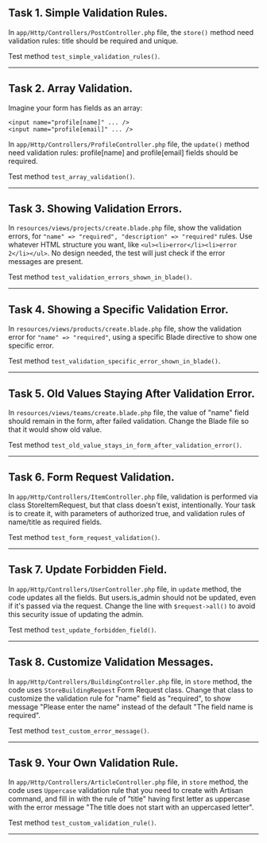 ## Task 1. Simple Validation Rules.

In `app/Http/Controllers/PostController.php` file, the `store()` method need validation rules: title should be required and unique.

Test method `test_simple_validation_rules()`.

---

## Task 2. Array Validation.

Imagine your form has fields as an array:

```
<input name="profile[name]" ... />
<input name="profile[email]" ... />
```

In `app/Http/Controllers/ProfileController.php` file, the `update()` method need validation rules: profile[name] and profile[email] fields should be required.

Test method `test_array_validation()`.

---

## Task 3. Showing Validation Errors.

In `resources/views/projects/create.blade.php` file, show the validation errors, for `"name" => "required", "description" => "required"` rules. Use whatever HTML structure you want, like `<ul><li>error</li><li>error 2</li></ul>`. No design needed, the test will just check if the error messages are present.

Test method `test_validation_errors_shown_in_blade()`.

---

## Task 4. Showing a Specific Validation Error.

In `resources/views/products/create.blade.php` file, show the validation error for `"name" => "required"`, using a specific Blade directive to show one specific error.

Test method `test_validation_specific_error_shown_in_blade()`.

---

## Task 5. Old Values Staying After Validation Error.

In `resources/views/teams/create.blade.php` file, the value of "name" field should remain in the form, after failed validation. Change the Blade file so that it would show old value.

Test method `test_old_value_stays_in_form_after_validation_error()`.

---

## Task 6. Form Request Validation.

In `app/Http/Controllers/ItemController.php` file, validation is performed via class StoreItemRequest, but that class doesn't exist, intentionally. Your task is to create it, with parameters of authorized true, and validation rules of name/title as required fields.

Test method `test_form_request_validation()`.

---

## Task 7. Update Forbidden Field.

In `app/Http/Controllers/UserController.php` file, in `update` method, the code updates all the fields. But users.is_admin should not be updated, even if it's passed via the request. Change the line with `$request->all()` to avoid this security issue of updating the admin.

Test method `test_update_forbidden_field()`.

---

## Task 8. Customize Validation Messages.

In `app/Http/Controllers/BuildingController.php` file, in `store` method, the code uses `StoreBuildingRequest` Form Request class. Change that class to customize the validation rule for "name" field as "required", to show message "Please enter the name" instead of the default "The field name is required".

Test method `test_custom_error_message()`.

---

## Task 9. Your Own Validation Rule.

In `app/Http/Controllers/ArticleController.php` file, in `store` method, the code uses `Uppercase` validation rule that you need to create with Artisan command, and fill in with the rule of "title" having first letter as uppercase with the error message "The title does not start with an uppercased letter".

Test method `test_custom_validation_rule()`.

---

